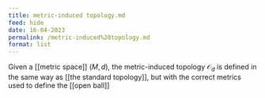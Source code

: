 ```yaml
---
title: metric-induced topology.md
feed: hide
date: 16-04-2023
permalink: /metric-induced%20topology.md
format: list
---
```



Given a [[metric space]] $(M, d)$, the metric-induced topology $\mathcal O_d$ is defined in the same way as [[the standard topology]], but with the correct metrics used to define the [[open ball]]